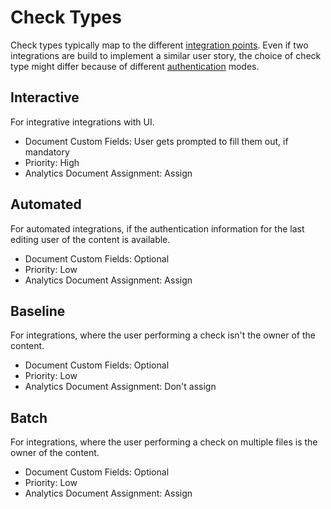 # Check Types

Check types typically map to the different [integration points](integration-points.md).
Even if two integrations are build to implement a similar user story,
the choice of check type might differ because of different [authentication](configuration.md#Authentication) modes.

## Interactive

For integrative integrations with UI.

* Document Custom Fields: User gets prompted to fill them out, if mandatory
* Priority: High
* Analytics Document Assignment: Assign

## Automated

For automated integrations, if the authentication information for the last editing user of the content is available.

* Document Custom Fields: Optional
* Priority: Low
* Analytics Document Assignment: Assign

## Baseline

For integrations, where the user performing a check isn't the owner of the content.

* Document Custom Fields: Optional
* Priority: Low
* Analytics Document Assignment: Don't assign

## Batch

For integrations, where the user performing a check on multiple files is the owner of the content.

* Document Custom Fields: Optional
* Priority: Low
* Analytics Document Assignment: Assign
